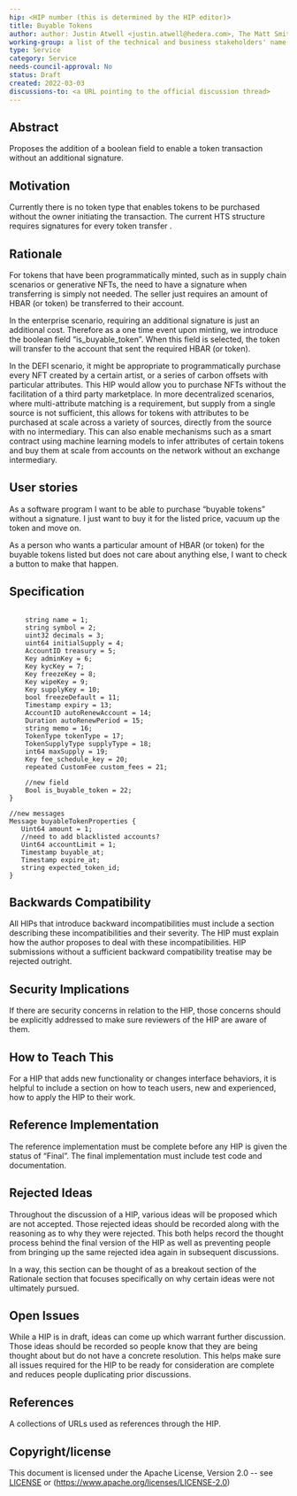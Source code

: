 ```yaml
---
hip: <HIP number (this is determined by the HIP editor)>
title: Buyable Tokens
author: author: Justin Atwell <justin.atwell@hedera.com>, The Matt Smithies <matt.s@dovu.io>, Sergey Metelin <sergey.metelin@hedera.com, Wes Geisenberger <wes@hbar.fund>, Brian Johnson <johnsonb@objectcomputing.com>, 
working-group: a list of the technical and business stakeholders' name(s) and/or username(s), or name(s) and email(s).
type: Service
category: Service
needs-council-approval: No
status: Draft
created: 2022-03-03
discussions-to: <a URL pointing to the official discussion thread>
---
```


## Abstract

Proposes the addition of a boolean field to enable a token transaction without an additional signature.

## Motivation

Currently there is no token type that enables tokens to be purchased without the owner initiating the transaction. The current HTS structure requires signatures for every token transfer .

## Rationale

For tokens that have been programmatically minted, such as in supply chain scenarios or generative NFTs, the need to have a signature when transferring is simply not needed. The seller just requires an amount of HBAR (or token) be transferred to their account.

In the enterprise scenario, requiring an additional signature is just an additional cost. Therefore as a one time event upon minting, we introduce the boolean field “is_buyable_token”. When this field is selected, the token will transfer to the account that sent the required HBAR (or token).

In the DEFI scenario, it might be appropriate to programmatically purchase every NFT created by a certain artist, or a series of carbon offsets with particular attributes. This HIP would allow you to purchase NFTs without the facilitation of a third party marketplace. In more decentralized scenarios, where multi-attribute matching is a requirement, but supply from a single source is not sufficient, this allows for tokens with attributes to be purchased at scale across a variety of sources, directly from the source with no intermediary. This can also enable mechanisms such as a smart contract using machine learning models to infer attributes of certain tokens and buy them at scale from accounts on the network without an exchange intermediary.

## User stories

As a software program I want to be able to purchase “buyable tokens” without a signature. I just want to buy it for the listed price, vacuum up the token and move on.

As a person who wants a particular amount of HBAR (or token) for the buyable tokens listed but does not care about anything else, I want to check a button to make that happen.

  
## Specification

```message TokenCreateTransactionBody {

    string name = 1;
    string symbol = 2;
    uint32 decimals = 3;
    uint64 initialSupply = 4;
    AccountID treasury = 5;
    Key adminKey = 6;
    Key kycKey = 7;
    Key freezeKey = 8;
    Key wipeKey = 9;
    Key supplyKey = 10;
    bool freezeDefault = 11;
    Timestamp expiry = 13;
    AccountID autoRenewAccount = 14;
    Duration autoRenewPeriod = 15;
    string memo = 16;
    TokenType tokenType = 17;
    TokenSupplyType supplyType = 18;
    int64 maxSupply = 19;
    Key fee_schedule_key = 20;
    repeated CustomFee custom_fees = 21;

    //new field
    Bool is_buyable_token = 22;
}

//new messages
Message buyableTokenProperties {
   Uint64 amount = 1;
   //need to add blacklisted accounts?
   Uint64 accountLimit = 1;
   Timestamp buyable_at;
   Timestamp expire_at;
   string expected_token_id;
}
```

## Backwards Compatibility

All HIPs that introduce backward incompatibilities must include a section describing these incompatibilities and their severity. The HIP must explain how the author proposes to deal with these incompatibilities. HIP submissions without a sufficient backward compatibility treatise may be rejected outright.

## Security Implications

If there are security concerns in relation to the HIP, those concerns should be explicitly addressed to make sure reviewers of the HIP are aware of them.

## How to Teach This

For a HIP that adds new functionality or changes interface behaviors, it is helpful to include a section on how to teach users, new and experienced, how to apply the HIP to their work.

## Reference Implementation

The reference implementation must be complete before any HIP is given the status of “Final”. The final implementation must include test code and documentation.

## Rejected Ideas

Throughout the discussion of a HIP, various ideas will be proposed which are not accepted. Those rejected ideas should be recorded along with the reasoning as to why they were rejected. This both helps record the thought process behind the final version of the HIP as well as preventing people from bringing up the same rejected idea again in subsequent discussions.

In a way, this section can be thought of as a breakout section of the Rationale section that focuses specifically on why certain ideas were not ultimately pursued.

## Open Issues

While a HIP is in draft, ideas can come up which warrant further discussion. Those ideas should be recorded so people know that they are being thought about but do not have a concrete resolution. This helps make sure all issues required for the HIP to be ready for consideration are complete and reduces people duplicating prior discussions.

## References

A collections of URLs used as references through the HIP.

## Copyright/license

This document is licensed under the Apache License, Version 2.0 -- see [LICENSE](../LICENSE) or (https://www.apache.org/licenses/LICENSE-2.0)
